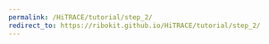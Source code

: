 ```yaml
---
permalink: /HiTRACE/tutorial/step_2/
redirect_to: https://ribokit.github.io/HiTRACE/tutorial/step_2/
---
```

